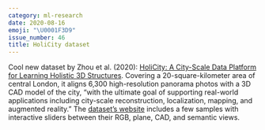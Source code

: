 ```yaml
---
category: ml-research
date: 2020-08-16
emoji: "\U0001F3D9"
issue_number: 46
title: HoliCity dataset
---
```


Cool new dataset by Zhou et al.
(2020): [HoliCity: A City-Scale Data Platform for Learning Holistic 3D Structures](https://people.eecs.berkeley.edu/~zyc/holicity/?utm_campaign=Dynamically%20Typed&utm_medium=email&utm_source=Revue%20newsletter).
Covering a 20-square-kilometer area of central London, it aligns 6,300 high-resolution panorama photos with a 3D CAD model of the city, “with the ultimate goal of supporting real-world applications including city-scale reconstruction, localization, mapping, and augmented reality.” The [dataset’s website](https://people.eecs.berkeley.edu/~zyc/holicity/?utm_campaign=Dynamically%20Typed&utm_medium=email&utm_source=Revue%20newsletter) includes a few samples with interactive sliders between their RGB, plane, CAD, and semantic views.